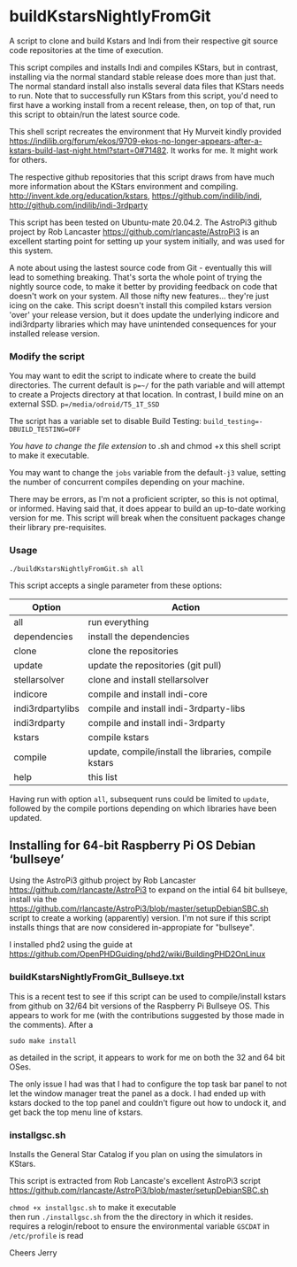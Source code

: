# buildKstarsNightlyFromGit
A script to clone and build Kstars and Indi from their respective git source code repositories at the time of execution. 

This script compiles and installs Indi and compiles KStars, but in contrast, installing via the normal standard stable release does more than just that. The normal standard install also installs several data files that KStars needs to run. Note that to successfully run KStars from this script, you'd need to first have a working install from a recent release, then, on top of that, run this script to obtain/run the latest source code.

This shell script recreates the environment that Hy Murveit kindly provided https://indilib.org/forum/ekos/9709-ekos-no-longer-appears-after-a-kstars-build-last-night.html?start=0#71482. It works for me. It might work for others.

The respective github repositories that this script draws from have much more information about the KStars environment and compiling.
http://invent.kde.org/education/kstars, https://github.com/indilib/indi, http://github.com/indilib/indi-3rdparty

This script has been tested on Ubuntu-mate 20.04.2. The AstroPi3 github project by Rob Lancaster https://github.com/rlancaste/AstroPi3 is an excellent starting point for setting up your system initially, and was used for this system.

A note about using the lastest source code from Git - eventually this will lead to something breaking. That's sorta the whole point of trying the nightly source code, to make it better by providing feedback on code that doesn't work on your system. All those nifty new features... they're just icing on the cake. This script doesn't install this compiled kstars version 'over' your release version, but it does update the underlying indicore and indi3rdparty libraries which may have unintended consequences for your installed release version.

### Modify the script

You may want to edit the script to indicate where to create the build directories. The current default is `p=~/` for the path variable and will attempt to create a Projects directory at that location. In contrast, I build mine on an external SSD. `p=/media/odroid/T5_1T_SSD`

The script has a variable set to disable Build Testing: `build_testing=-DBUILD_TESTING=OFF`

*You have to change the file extension* to .sh and chmod +x this shell script to make it executable.

You may want to change the `jobs` variable from the default`-j3` value, setting the number of concurrent compiles depending on your machine.

There may be errors, as I'm not a proficient scripter, so this is not optimal, or informed. Having said that, it does appear to build an up-to-date working version for me. This script will break when the consituent packages change their library pre-requisites.

### Usage

````
./buildKstarsNightlyFromGit.sh all
````
This script accepts a single parameter from these options:

Option| Action
------|---------------------------
all| run everything
dependencies| install the dependencies
clone| clone the repositories
update| update the repositories \(git pull\)
stellarsolver| clone and install stellarsolver
indicore| compile and install indi-core
indi3rdpartylibs| compile and install indi-3rdparty-libs
indi3rdparty| compile and install indi-3rdparty
kstars| compile kstars
compile| update, compile/install the libraries, compile kstars
help| this list

Having run with option `all`, subsequent runs could be limited to `update`, followed by the compile portions depending on which libraries have been updated.

## Installing for 64-bit Raspberry Pi OS  Debian ‘bullseye’

Using the AstroPi3 github project by Rob Lancaster https://github.com/rlancaste/AstroPi3 to expand on the intial 64 bit bullseye, install via the  https://github.com/rlancaste/AstroPi3/blob/master/setupDebianSBC.sh script to create a working (apparently) version. I'm not sure if this script installs things that are now considered in-appropiate for "bullseye".

I installed phd2 using the guide at https://github.com/OpenPHDGuiding/phd2/wiki/BuildingPHD2OnLinux

### buildKstarsNightlyFromGit_Bullseye.txt

This is a recent test to see if this script can be used to compile/install kstars from github on 32/64 bit versions of the Raspberry Pi Bullseye OS. This appears to work for me (with the contributions suggested by those made in the comments). After a 
````
sudo make install
````
as detailed in the script, it appears to work for me on both the 32 and 64 bit OSes.

The only issue I had was that I had to configure the top task bar panel to not let the window manager treat the panel as a dock. I had ended up with kstars docked to the top panel and couldn't figure out how to undock it, and get back the top menu line of kstars.

### installgsc.sh

Installs the General Star Catalog if you plan on using the simulators in KStars.

This script is extracted from Rob Lancaste's excellent AstroPi3 script https://github.com/rlancaste/AstroPi3/blob/master/setupDebianSBC.sh
      
   `chmod +x installgsc.sh`     to make it executable<br>
   then run  `./installgsc.sh`   from the the directory in which it resides.<br>
   requires a relogin/reboot to ensure the environmental variable `GSCDAT` in `/etc/profile` is read<br>
   
Cheers 
 Jerry
 
